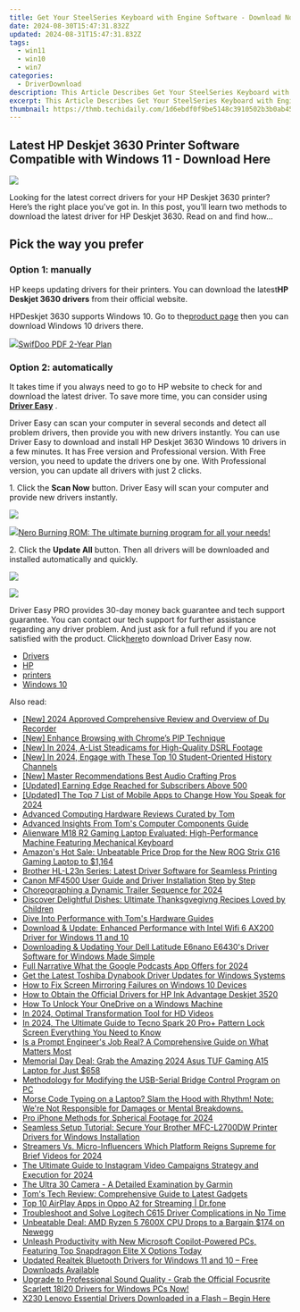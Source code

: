 ```yaml
---
title: Get Your SteelSeries Keyboard with Engine Software - Download Now
date: 2024-08-30T15:47:31.832Z
updated: 2024-08-31T15:47:31.832Z
tags:
  - win11
  - win10
  - win7
categories:
  - DriverDownload
description: This Article Describes Get Your SteelSeries Keyboard with Engine Software - Download Now
excerpt: This Article Describes Get Your SteelSeries Keyboard with Engine Software - Download Now
thumbnail: https://thmb.techidaily.com/1d6ebdf0f9be5148c3910502b3b0ab4551af7a691410cfb2889b0e38a1326e66.jpg
---
```


## Latest HP Deskjet 3630 Printer Software Compatible with Windows 11 - Download Here

![](https://images.drivereasy.com/wp-content/uploads/2016/12/img_5847b6f738209.jpg)

 Looking for the latest correct drivers for your HP Deskjet 3630 printer? Here’s the right place you’ve got in. In this post, you’ll learn two methods to download the latest driver for HP Deskjet 3630\. Read on and find how…

## Pick the way you prefer

### **Option 1: manually**

 HP keeps updating drivers for their printers. You can download the latest**HP Deskjet 3630 drivers** from their official website.
  
 HPDeskjet 3630 supports Windows 10. Go to the[product page](http://support.hp.com/us-en/product/HP-DeskJet-3630-All-in-One-Printer-series/7172306/drivers) then you can download Windows 10 drivers there.

<!-- affiliate ads begin -->
<a href="https://purchase.swifdoo.com/order/checkout.php?PRODS=40002580&QTY=1&AFFILIATE=108875&CART=1"><img src="https://secure.avangate.com/images/merchant/8b932759a5a04ddb34bf79e3f9072e4b/products/3_Product%20box%20white-1024x1024.png" border="0">SwifDoo PDF 2-Year Plan</a>
<!-- affiliate ads end -->
### Option 2: automatically

 It takes time if you always need to go to HP website to check for and download the latest driver. To save more time, you can consider using **[Driver Easy](https://tools.techidaily.com/drivereasy/download/)**  .
  
 Driver Easy can scan your computer in several seconds and detect all problem drivers, then provide you with new drivers instantly. You can use Driver Easy to download and install HP Deskjet 3630 Windows 10 drivers in a few minutes. It has Free version and Professional version. With Free version, you need to update the drivers one by one. With Professional version, you can update all drivers with just 2 clicks.  
  
 1\. Click the **Scan Now** button. Driver Easy will scan your computer and provide new drivers instantly.  

![](https://images.drivereasy.com/wp-content/uploads/2017/04/img_58feda78bc337.png)

<!-- affiliate ads begin -->
<a href="https://store.nero.com/order/checkout.php?PRODS=39694080&QTY=1&AFFILIATE=108875&CART=1"><img src="http://cdnwww.nero.com/nero-com-wAssets/img/banners/2023/nbr/fire/Screenshot_1red_gb.jpg" border="0">Nero Burning ROM:
The ultimate burning program for all your needs!</a>
<!-- affiliate ads end -->
 2\. Click the **Update All** button. Then all drivers will be downloaded and installed automatically and quickly.  
  
![](https://images.drivereasy.com/wp-content/uploads/2017/04/img_58fee11060ec2.jpg)

<!-- affiliate ads begin -->
<a href="https://shop.mondly.com/affiliate.php?ACCOUNT=ATISTUDI&AFFILIATE=108875&PATH=https%3A%2F%2Fwww.mondly.com%3FAFFILIATE%3D108875%26RESOURCE%3D%2BEducational%2B970x90%2B"><img src="https://secure.avangate.com/images/merchant/69c418c33ec2e1a4267fa9bb77fa1428/educational-970x90.gif" border="0"></a>
<!-- affiliate ads end -->
Driver Easy PRO provides 30-day money back guarantee and tech support guarantee. You can contact our tech support for further assistance regarding any driver problem. And just ask for a full refund if you are not satisfied with the product. Click[here](https://tools.techidaily.com/drivereasy/download/)to download Driver Easy now.

* [Drivers](https://tools.techidaily.com/drivereasy/download/)
* [HP](https://tools.techidaily.com/drivereasy/download/)
* [printers](https://tools.techidaily.com/drivereasy/download/)
* [Windows 10](https://tools.techidaily.com/drivereasy/download/)

<ins class="adsbygoogle"
     style="display:block"
     data-ad-format="autorelaxed"
     data-ad-client="ca-pub-7571918770474297"
     data-ad-slot="1223367746"></ins>



<ins class="adsbygoogle"
     style="display:block"
     data-ad-client="ca-pub-7571918770474297"
     data-ad-slot="8358498916"
     data-ad-format="auto"
     data-full-width-responsive="true"></ins>

<span class="atpl-alsoreadstyle">Also read:</span>
<div><ul>
<li><a href="https://screen-video-capture.techidaily.com/new-2024-approved-comprehensive-review-and-overview-of-du-recorder/"><u>[New] 2024 Approved  Comprehensive Review and Overview of Du Recorder</u></a></li>
<li><a href="https://vp-tips.techidaily.com/new-enhance-browsing-with-chromes-pip-technique/"><u>[New] Enhance Browsing with Chrome’s PIP Technique</u></a></li>
<li><a href="https://fox-access.techidaily.com/new-in-2024-a-list-steadicams-for-high-quality-dsrl-footage/"><u>[New] In 2024, A-List Steadicams for High-Quality DSRL Footage</u></a></li>
<li><a href="https://facebook-video-footage.techidaily.com/new-in-2024-engage-with-these-top-10-student-oriented-history-channels/"><u>[New] In 2024, Engage with These Top 10 Student-Oriented History Channels</u></a></li>
<li><a href="https://fox-friendly.techidaily.com/new-master-recommendations-best-audio-crafting-pros/"><u>[New] Master Recommendations  Best Audio Crafting Pros</u></a></li>
<li><a href="https://youtube-videos.techidaily.com/updated-earning-edge-reached-for-subscribers-above-500/"><u>[Updated] Earning Edge Reached for Subscribers Above 500</u></a></li>
<li><a href="https://on-screen-recording.techidaily.com/updated-the-top-7-list-of-mobile-apps-to-change-how-you-speak-for-2024/"><u>[Updated] The Top 7 List of Mobile Apps to Change How You Speak for 2024</u></a></li>
<li><a href="https://hardware-help.techidaily.com/advanced-computing-hardware-reviews-curated-by-tom/"><u>Advanced Computing Hardware Reviews Curated by Tom</u></a></li>
<li><a href="https://hardware-help.techidaily.com/advanced-insights-from-toms-computer-components-guide/"><u>Advanced Insights From Tom's Computer Components Guide</u></a></li>
<li><a href="https://hardware-help.techidaily.com/alienware-m18-r2-gaming-laptop-evaluated-high-performance-machine-featuring-mechanical-keyboard/"><u>Alienware M18 R2 Gaming Laptop Evaluated: High-Performance Machine Featuring Mechanical Keyboard</u></a></li>
<li><a href="https://hardware-help.techidaily.com/amazons-hot-sale-unbeatable-price-drop-for-the-new-rog-strix-g16-gaming-laptop-to-1164/"><u>Amazon's Hot Sale: Unbeatable Price Drop for the New ROG Strix G16 Gaming Laptop to $1,164</u></a></li>
<li><a href="https://driver-download.techidaily.com/brother-hl-l23n-series-latest-driver-software-for-seamless-printing/"><u>Brother HL-L23n Series: Latest Driver Software for Seamless Printing</u></a></li>
<li><a href="https://hardware-help.techidaily.com/canon-mf4500-user-guide-and-driver-installation-step-by-step/"><u>Canon MF4500 User Guide and Driver Installation Step by Step</u></a></li>
<li><a href="https://extra-information.techidaily.com/choreographing-a-dynamic-trailer-sequence-for-2024/"><u>Choreographing a Dynamic Trailer Sequence for 2024</u></a></li>
<li><a href="https://blog-min.techidaily.com/discover-delightful-dishes-ultimate-thanksgvegivng-recipes-loved-by-children/"><u>Discover Delightful Dishes: Ultimate Thanksgvegivng Recipes Loved by Children</u></a></li>
<li><a href="https://hardware-help.techidaily.com/dive-into-performance-with-toms-hardware-guides/"><u>Dive Into Performance with Tom's Hardware Guides</u></a></li>
<li><a href="https://hardware-help.techidaily.com/download-and-update-enhanced-performance-with-intel-wifi-6-ax200-driver-for-windows-11-and-10/"><u>Download & Update: Enhanced Performance with Intel Wifi 6 AX200 Driver for Windows 11 and 10</u></a></li>
<li><a href="https://hardware-help.techidaily.com/downloading-and-updating-your-dell-latitude-e6nano-e6430s-driver-software-for-windows-made-simple/"><u>Downloading & Updating Your Dell Latitude E6nano E6430's Driver Software for Windows Made Simple</u></a></li>
<li><a href="https://some-knowledge.techidaily.com/full-narrative-what-the-google-podcasts-app-offers-for-2024/"><u>Full Narrative  What the Google Podcasts App Offers for 2024</u></a></li>
<li><a href="https://hardware-help.techidaily.com/get-the-latest-toshiba-dynabook-driver-updates-for-windows-systems/"><u>Get the Latest Toshiba Dynabook Driver Updates for Windows Systems</u></a></li>
<li><a href="https://win-howtos.techidaily.com/how-to-fix-screen-mirroring-failures-on-windows-10-devices/"><u>How to Fix Screen Mirroring Failures on Windows 10 Devices</u></a></li>
<li><a href="https://hardware-help.techidaily.com/how-to-obtain-the-official-drivers-for-hp-ink-advantage-deskjet-3520/"><u>How to Obtain the Official Drivers for HP Ink Advantage Deskjet 3520</u></a></li>
<li><a href="https://win11-tips.techidaily.com/how-to-unlock-your-onedrive-on-a-windows-machine/"><u>How To Unlock Your OneDrive on a Windows Machine</u></a></li>
<li><a href="https://extra-guidance.techidaily.com/in-2024-optimal-transformation-tool-for-hd-videos/"><u>In 2024, Optimal Transformation Tool for HD Videos</u></a></li>
<li><a href="https://unlock-android.techidaily.com/in-2024-the-ultimate-guide-to-tecno-spark-20-proplus-pattern-lock-screen-everything-you-need-to-know-by-drfone-android/"><u>In 2024, The Ultimate Guide to Tecno Spark 20 Pro+ Pattern Lock Screen Everything You Need to Know</u></a></li>
<li><a href="https://tech-hub.techidaily.com/is-a-prompt-engineers-job-real-a-comprehensive-guide-on-what-matters-most/"><u>Is a Prompt Engineer's Job Real? A Comprehensive Guide on What Matters Most</u></a></li>
<li><a href="https://hardware-help.techidaily.com/1723862728839-memorial-day-deal-grab-the-amazing-2024-asus-tuf-gaming-a15-laptop-for-just-658/"><u>Memorial Day Deal: Grab the Amazing 2024 Asus TUF Gaming A15 Laptop for Just $658</u></a></li>
<li><a href="https://hardware-help.techidaily.com/methodology-for-modifying-the-usb-serial-bridge-control-program-on-pc/"><u>Methodology for Modifying the USB-Serial Bridge Control Program on PC</u></a></li>
<li><a href="https://hardware-help.techidaily.com/1723862738792-morse-code-typing-on-a-laptop-slam-the-hood-with-rhythm-note-were-not-responsible-for-damages-or-mental-breakdowns/"><u>Morse Code Typing on a Laptop? Slam the Hood with Rhythm! Note: We're Not Responsible for Damages or Mental Breakdowns.</u></a></li>
<li><a href="https://extra-support.techidaily.com/pro-iphone-methods-for-spherical-footage-for-2024/"><u>Pro iPhone Methods for Spherical Footage for 2024</u></a></li>
<li><a href="https://hardware-help.techidaily.com/seamless-setup-tutorial-secure-your-brother-mfc-l2700dw-printer-drivers-for-windows-installation/"><u>Seamless Setup Tutorial: Secure Your Brother MFC-L2700DW Printer Drivers for Windows Installation</u></a></li>
<li><a href="https://youtube-data.techidaily.com/mers-vs-micro-influencers-which-platform-reigns-supreme-for-brief-videos-for-2024/"><u>Streamers Vs. Micro-Influencers  Which Platform Reigns Supreme for Brief Videos for 2024</u></a></li>
<li><a href="https://instagram-clips.techidaily.com/the-ultimate-guide-to-instagram-video-campaigns-strategy-and-execution-for-2024/"><u>The Ultimate Guide to Instagram Video Campaigns  Strategy and Execution for 2024</u></a></li>
<li><a href="https://extra-hints.techidaily.com/the-ultra-30-camera-a-detailed-examination-by-garmin/"><u>The Ultra 30 Camera - A Detailed Examination by Garmin</u></a></li>
<li><a href="https://hardware-help.techidaily.com/toms-tech-review-comprehensive-guide-to-latest-gadgets/"><u>Tom's Tech Review: Comprehensive Guide to Latest Gadgets</u></a></li>
<li><a href="https://screen-mirror.techidaily.com/top-10-airplay-apps-in-oppo-a2-for-streaming-drfone-by-drfone-android/"><u>Top 10 AirPlay Apps in Oppo A2 for Streaming | Dr.fone</u></a></li>
<li><a href="https://hardware-help.techidaily.com/troubleshoot-and-solve-logitech-c615-driver-complications-in-no-time/"><u>Troubleshoot and Solve Logitech C615 Driver Complications in No Time</u></a></li>
<li><a href="https://hardware-help.techidaily.com/unbeatable-deal-amd-ryzen-5-7600x-cpu-drops-to-a-bargain-174-on-newegg/"><u>Unbeatable Deal: AMD Ryzen 5 7600X CPU Drops to a Bargain $174 on Newegg</u></a></li>
<li><a href="https://hardware-help.techidaily.com/1723862735891-unleash-productivity-with-new-microsoft-copilot-powered-pcs-featuring-top-snapdragon-elite-x-options-today/"><u>Unleash Productivity with New Microsoft Copilot-Powered PCs, Featuring Top Snapdragon Elite X Options Today</u></a></li>
<li><a href="https://hardware-help.techidaily.com/updated-realtek-bluetooth-drivers-for-windows-11-and-10-free-downloads-available/"><u>Updated Realtek Bluetooth Drivers for Windows 11 and 10 – Free Downloads Available</u></a></li>
<li><a href="https://hardware-help.techidaily.com/upgrade-to-professional-sound-quality-grab-the-official-focusrite-scarlett-18i20-drivers-for-windows-pcs-now/"><u>Upgrade to Professional Sound Quality - Grab the Official Focusrite Scarlett 18I20 Drivers for Windows PCs Now!</u></a></li>
<li><a href="https://hardware-help.techidaily.com/x230-lenovo-essential-drivers-downloaded-in-a-flash-begin-here/"><u>X230 Lenovo Essential Drivers Downloaded in a Flash – Begin Here</u></a></li>
</ul></div>
